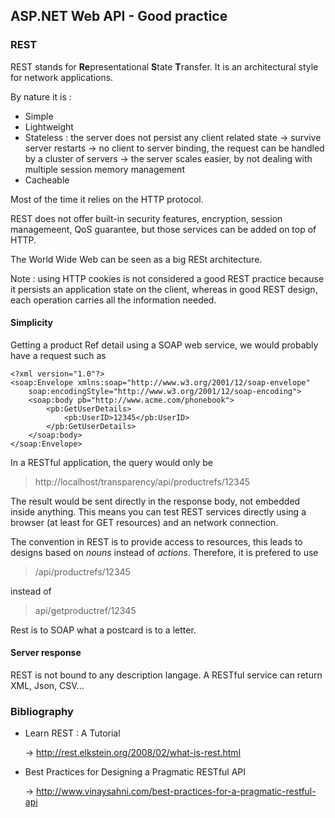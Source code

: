 ## ASP.NET Web API - Good practice

### REST
REST stands for **Re**presentational **S**tate **T**ransfer. It is an architectural style for network applications.

By nature it is :
* Simple
* Lightweight
* Stateless : the server does not persist any client related state
	-> survive server restarts
	-> no client to server binding, the request can be handled by a cluster of servers
	-> the server scales easier, by not dealing with multiple session memory management 
* Cacheable

Most of the time it relies on the HTTP protocol.

REST does not offer built-in security features, encryption, session managemeent, QoS guarantee, but those services can be added on top of HTTP.

The World Wide Web can be seen as a big RESt architecture.

Note : using HTTP cookies is not considered a good REST practice because it persists an application state on the client, whereas in good REST design, each operation carries all the information needed.

#### Simplicity
Getting a product Ref detail using a SOAP web service, we would probably have a request such as
	
	<?xml version="1.0"?>
	<soap:Envelope xmlns:soap="http://www.w3.org/2001/12/soap-envelope"
		soap:encodingStyle="http://www.w3.org/2001/12/soap-encoding">
		<soap:body pb="http://www.acme.com/phonebook">
			<pb:GetUserDetails>
				<pb:UserID>12345</pb:UserID>
			</pb:GetUserDetails>
		</soap:body>
	</soap:Envelope>

In a RESTful application, the query would only be
 
> http://localhost/transparency/api/productrefs/12345


The result would be sent directly in the response body, not embedded inside anything. This means you can test REST services directly using a browser (at least for GET resources) and an network connection.

The convention in REST is to provide access to resources, this leads to  designs based on *nouns* instead of *actions*.
Therefore, it is prefered to use

> /api/productrefs/12345

instead of 

> api/getproductref/12345

Rest is to SOAP what a postcard is to a letter.

#### Server response
REST is not bound to any description langage. A RESTful service can return XML, Json, CSV...


### Bibliography 
* Learn REST : A Tutorial 

	-> http://rest.elkstein.org/2008/02/what-is-rest.html
* Best Practices for Designing a Pragmatic RESTful API

	-> http://www.vinaysahni.com/best-practices-for-a-pragmatic-restful-api
	
	
	
	
